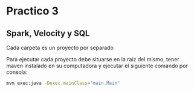 # Practico 3
## Spark, Velocity y SQL

Cada carpeta es un proyecto por separado


Para ejecutar cada proyecto debe situarse en la raiz del mismo, tener maven instalado en su computadora y ejecutar el siguiente comando por consola:  

```bash
mvn exec:java -Dexec.mainClass="main.Main"
```